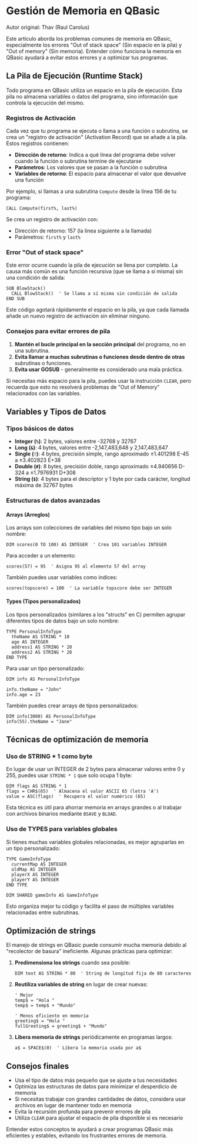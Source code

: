 # Gestión de Memoria en QBasic

Autor original: Thav (Raul Carolus)

Este artículo aborda los problemas comunes de memoria en QBasic, especialmente los errores "Out of stack space" (Sin espacio en la pila) y "Out of memory" (Sin memoria). Entender cómo funciona la memoria en QBasic ayudará a evitar estos errores y a optimizar tus programas.

## La Pila de Ejecución (Runtime Stack)

Todo programa en QBasic utiliza un espacio en la pila de ejecución. Esta pila no almacena variables o datos del programa, sino información que controla la ejecución del mismo.

### Registros de Activación

Cada vez que tu programa se ejecuta o llama a una función o subrutina, se crea un "registro de activación" (Activation Record) que se añade a la pila. Estos registros contienen:

- **Dirección de retorno**: Indica a qué línea del programa debe volver cuando la función o subrutina termine de ejecutarse
- **Parámetros**: Los valores que se pasan a la función o subrutina
- **Variables de retorno**: El espacio para almacenar el valor que devuelve una función

Por ejemplo, si llamas a una subrutina `Compute` desde la línea 156 de tu programa:

```qbasic
CALL Compute(first%, last%)
```

Se crea un registro de activación con:

- Dirección de retorno: 157 (la línea siguiente a la llamada)
- Parámetros: `first%` y `last%`

### Error "Out of stack space"

Este error ocurre cuando la pila de ejecución se llena por completo. La causa más común es una función recursiva (que se llama a sí misma) sin una condición de salida:

```qbasic
SUB BlowStack()
  CALL BlowStack()  ' Se llama a sí misma sin condición de salida
END SUB
```

Este código agotará rápidamente el espacio en la pila, ya que cada llamada añade un nuevo registro de activación sin eliminar ninguno.

### Consejos para evitar errores de pila

1. **Mantén el bucle principal en la sección principal** del programa, no en una subrutina.
2. **Evita llamar a muchas subrutinas o funciones desde dentro de otras** subrutinas o funciones.
3. **Evita usar GOSUB** - generalmente es considerado una mala práctica.

Si necesitas más espacio para la pila, puedes usar la instrucción `CLEAR`, pero recuerda que esto no resolverá problemas de "Out of Memory" relacionados con las variables.

## Variables y Tipos de Datos

### Tipos básicos de datos

- **Integer (`%`)**: 2 bytes, valores entre -32768 y 32767
- **Long (`&`)**: 4 bytes, valores entre -2,147,483,648 y 2,147,483,647
- **Single (`!`)**: 4 bytes, precisión simple, rango aproximado ±1.401298 E-45 a ±3.402823 E+38
- **Double (`#`)**: 8 bytes, precisión doble, rango aproximado ±4.940656 D-324 a ±1.7976931 D+308
- **String (`$`)**: 4 bytes para el descriptor y 1 byte por cada carácter, longitud máxima de 32767 bytes

### Estructuras de datos avanzadas

#### Arrays (Arreglos)

Los arrays son colecciones de variables del mismo tipo bajo un solo nombre:

```qbasic
DIM scores(0 TO 100) AS INTEGER  ' Crea 101 variables INTEGER
```

Para acceder a un elemento:

```qbasic
scores(57) = 95  ' Asigna 95 al elemento 57 del array
```

También puedes usar variables como índices:

```qbasic
scores(topscore) = 100  ' La variable topscore debe ser INTEGER
```

#### Types (Tipos personalizados)

Los tipos personalizados (similares a los "structs" en C) permiten agrupar diferentes tipos de datos bajo un solo nombre:

```qbasic
TYPE PersonalInfoType
  theName AS STRING * 10
  age AS INTEGER
  address1 AS STRING * 20
  address2 AS STRING * 20
END TYPE
```

Para usar un tipo personalizado:

```qbasic
DIM info AS PersonalInfoType

info.theName = "John"
info.age = 23
```

También puedes crear arrays de tipos personalizados:

```qbasic
DIM info(3000) AS PersonalInfoType
info(55).theName = "Jane"
```

## Técnicas de optimización de memoria

### Uso de STRING * 1 como byte

En lugar de usar un INTEGER de 2 bytes para almacenar valores entre 0 y 255, puedes usar `STRING * 1` que solo ocupa 1 byte:

```qbasic
DIM flags AS STRING * 1
flags = CHR$(65)  ' Almacena el valor ASCII 65 (letra 'A')
value = ASC(flags)  ' Recupera el valor numérico (65)
```

Esta técnica es útil para ahorrar memoria en arrays grandes o al trabajar con archivos binarios mediante `BSAVE` y `BLOAD`.

### Uso de TYPES para variables globales

Si tienes muchas variables globales relacionadas, es mejor agruparlas en un tipo personalizado:

```qbasic
TYPE GameInfoType
  currentMap AS INTEGER
  oldMap AS INTEGER
  playerX AS INTEGER
  playerY AS INTEGER
END TYPE

DIM SHARED gameInfo AS GameInfoType
```

Esto organiza mejor tu código y facilita el paso de múltiples variables relacionadas entre subrutinas.

## Optimización de strings

El manejo de strings en QBasic puede consumir mucha memoria debido al "recolector de basura" ineficiente. Algunas prácticas para optimizar:

1. **Predimensiona los strings** cuando sea posible:

   ```qbasic
   DIM text AS STRING * 80  ' String de longitud fija de 80 caracteres
   ```

2. **Reutiliza variables de string** en lugar de crear nuevas:

   ```qbasic
   ' Mejor
   temp$ = "Hola "
   temp$ = temp$ + "Mundo"
   
   ' Menos eficiente en memoria
   greeting$ = "Hola "
   fullGreeting$ = greeting$ + "Mundo"
   ```

3. **Libera memoria de strings** periódicamente en programas largos:

   ```qbasic
   a$ = SPACE$(0)  ' Libera la memoria usada por a$
   ```

## Consejos finales

- Usa el tipo de datos más pequeño que se ajuste a tus necesidades
- Optimiza las estructuras de datos para minimizar el desperdicio de memoria
- Si necesitas trabajar con grandes cantidades de datos, considera usar archivos en lugar de mantener todo en memoria
- Evita la recursión profunda para prevenir errores de pila
- Utiliza `CLEAR` para ajustar el espacio de pila disponible si es necesario

Entender estos conceptos te ayudará a crear programas QBasic más eficientes y estables, evitando los frustrantes errores de memoria.
